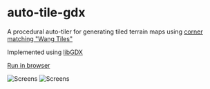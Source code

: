 # auto-tile-gdx
A procedural auto-tiler for generating tiled terrain maps using [corner matching "Wang Tiles"](https://web.archive.org/web/20230425150015/http://www.cr31.co.uk/stagecast/wang/2corn.html) 

Implemented using [libGDX](https://libgdx.com/)

[Run in browser](http://gpdev.net/demo/auto-tile-gdx/)

![Screens](http://gpdev.net/demo/auto-tile-gdx/assets/auto-tile-gdx2.png)
![Screens](http://gpdev.net/demo/auto-tile-gdx/assets/auto-tile-gdx1.png)
